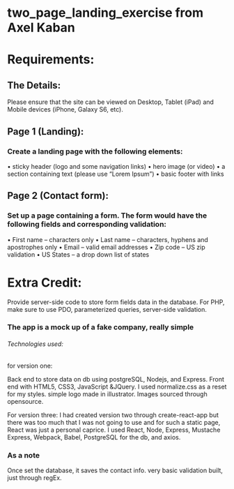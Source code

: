 # two_page_landing_exercise from Axel Kaban

# Requirements:

## The Details:
Please ensure that the site can be viewed on Desktop, Tablet (iPad) and Mobile devices (iPhone, Galaxy S6, etc).



## Page 1 (Landing):
### Create a landing page with the following elements:
• sticky header (logo and some navigation links)
• hero image (or video)
• a section containing text (please use “Lorem Ipsum”)
• basic footer with links

## Page 2 (Contact form):
### Set up a page containing a form. The form would have the following fields and corresponding validation:
• First name – characters only
• Last name – characters, hyphens and apostrophes only
• Email – valid email addresses
• Zip code – US zip validation
• US States – a drop down list of states

# Extra Credit:
Provide server-side code to store form fields data in the database.
For PHP, make sure to use PDO, parameterized queries, server-side validation.


### The app is a mock up of a fake company, really simple
###### Technologies used:
for version one:

Back end to store data on db using postgreSQL, Nodejs, and Express. Front end with HTML5, CSS3, JavaScript &JQuery. I used normalize.css as a reset for my styles. simple logo made in illustrator. Images sourced through opensource.

For version three:
I had created version two through create-react-app but there was too much that I was not going to use and for such a static page, React was just a personal caprice. I used React, Node, Express, Mustache Express, Webpack, Babel, PostgreSQL for the db, and axios. 

### As a note

Once set the database, it saves the contact info. very basic validation built, just through regEx.